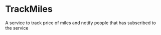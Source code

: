 # TrackMiles
A service to track price of miles and notify people that has subscribed to the service
